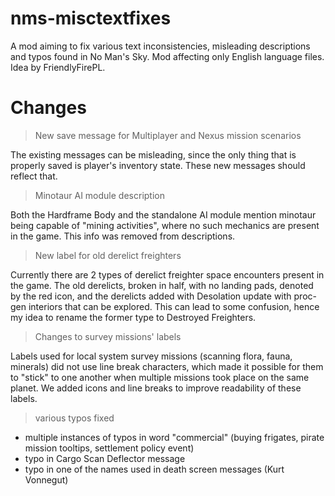 # nms-misctextfixes
A mod aiming to fix various text inconsistencies, misleading descriptions and typos found in No Man's Sky. Mod affecting only English language files. Idea by FriendlyFirePL.

# Changes

> New save message for Multiplayer and Nexus mission scenarios

The existing messages can be misleading, since the only thing that is properly saved is player's inventory state. These new messages should reflect that.

> Minotaur AI module description

Both the Hardframe Body and the standalone AI module mention minotaur being capable of "mining activities", where no such mechanics are present in the game. This info was removed from descriptions.

> New label for old derelict freighters

Currently there are 2 types of derelict freighter space encounters present in the game. The old derelicts, broken in half, with no landing pads, denoted by the red icon, and the derelicts added with Desolation update with proc-gen interiors that can be explored. This can lead to some confusion, hence my idea to rename the former type to Destroyed Freighters.

> Changes to survey missions' labels

Labels used for local system survey missions (scanning flora, fauna, minerals) did not use line break characters, which made it possible for them to "stick" to one another when multiple missions took place on the same planet. We added icons and line breaks to improve readability of these labels.

> various typos fixed

* multiple instances of typos in word "commercial" (buying frigates, pirate mission tooltips, settlement policy event)
* typo in Cargo Scan Deflector message
* typo in one of the names used in death screen messages (Kurt Vonnegut)





